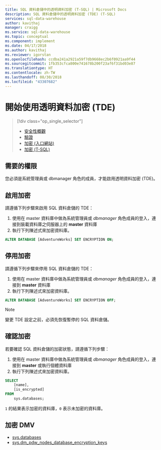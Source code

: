 ```yaml
---
title: SQL 資料倉儲中的透明資料加密 (T-SQL) | Microsoft Docs
description: SQL 資料倉儲中的透明資料加密 (TDE) (T-SQL)
services: sql-data-warehouse
author: kavithaj
manager: craigg
ms.service: sql-data-warehouse
ms.topic: conceptual
ms.component: implement
ms.date: 04/17/2018
ms.author: kavithaj
ms.reviewer: igorstan
ms.openlocfilehash: ccdba241a2921a59f7db9668ec2b6f0921aa9f44
ms.sourcegitcommit: 1fb353cfca800e741678b200f23af6f31bd03e87
ms.translationtype: HT
ms.contentlocale: zh-TW
ms.lasthandoff: 08/30/2018
ms.locfileid: "43307682"
---
```

# <a name="get-started-with-transparent-data-encryption-tde"></a>開始使用透明資料加密 (TDE)
> [!div class="op_single_selector"]
> * [安全性概觀](sql-data-warehouse-overview-manage-security.md)
> * [驗證](sql-data-warehouse-authentication.md)
> * [加密 (入口網站)](sql-data-warehouse-encryption-tde.md)
> * [加密 (T-SQL)](sql-data-warehouse-encryption-tde-tsql.md)
> 
> 

## <a name="required-permssions"></a>需要的權限
您必須是系統管理員或 dbmanager 角色的成員，才能啟用透明資料加密 (TDE)。

## <a name="enabling-encryption"></a>啟用加密
請遵循下列步驟來啟用 SQL 資料倉儲的 TDE：

1. 使用在 master 資料庫中做為系統管理員或 *dbmanager* 角色成員的登入，連接到裝載資料庫之伺服器上的 **master** 資料庫
2. 執行下列陳述式來加密資料庫。

```sql
ALTER DATABASE [AdventureWorks] SET ENCRYPTION ON;
```

## <a name="disabling-encryption"></a>停用加密
請遵循下列步驟來停用 SQL 資料倉儲的 TDE：

1. 使用在 master 資料庫中做為系統管理員或 *dbmanager* 角色成員的登入，連接到 **master** 資料庫
2. 執行下列陳述式來加密資料庫。

```sql
ALTER DATABASE [AdventureWorks] SET ENCRYPTION OFF;
```

> [!NOTE]
> 變更 TDE 設定之前，必須先恢復暫停的 SQL 資料倉儲。
> 
> 

## <a name="verifying-encryption"></a>確認加密
若要確認 SQL 資料倉儲的加密狀態，請遵循下列步驟：

1. 使用在 master 資料庫中做為系統管理員或 *dbmanager* 角色成員的登入，連接到 **master** 或執行個體資料庫
2. 執行下列陳述式來加密資料庫。

```sql
SELECT
    [name],
    [is_encrypted]
FROM
    sys.databases;
```

```1``` 的結果表示加密的資料庫，```0``` 表示未加密的資料庫。

## <a name="encryption-dmvs"></a>加密 DMV
* [sys.databases][sys.databases] 
* [sys.dm_pdw_nodes_database_encryption_keys][sys.dm_pdw_nodes_database_encryption_keys]

<!--Anchors-->
[Transparent Data Encryption (TDE)]: https://msdn.microsoft.com/library/bb934049.aspx
[sys.databases]: http://msdn.microsoft.com/library/ms178534.aspx  
[sys.dm_pdw_nodes_database_encryption_keys]: https://msdn.microsoft.com/library/mt203922.aspx  

<!--Image references-->

<!--Link references-->
